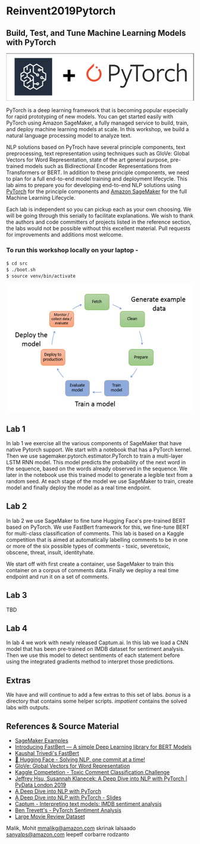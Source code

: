 # Reinvent2019Pytorch

## Build, Test, and Tune Machine Learning Models with PyTorch

![](./img/SMPT.png)

PyTorch is a deep learning framework that is becoming popular especially for rapid prototyping of new models. You can get started easily with PyTorch using Amazon SageMaker, a fully managed service to build, train, and deploy machine learning models at scale. In this workshop, we build a natural language processing model to analyze text. 

NLP solutions based on PyTroch have several principle components, text preprocessing, text representation using techniques such 
as GloVe: Global Vectors for Word Representation, state of the art general purpose, pre-trained models such as 
Bidirectional Encoder Representations from Transformers or BERT. 
In addition to these principle components, we need to plan for a full end-to-end model training and deployment lifecycle. 
This lab aims to prepare you for developing end-to-end NLP solutions using [PyTorch](pytorch.org) for the principle components 
and [Amazon SageMaker](https://aws.amazon.com/sagemaker/) for the full Machine Learning Lifecycle.

Each lab is independent so you can pickup each as your own choosing. We will be going through this serially to facilitate explanations.
We wish to thank the authors and code committers of projects listed in the reference section, the labs would not be possible without this 
excellent material. Pull requests for improvements and additions most welcome.    
   
### To run this workshop locally on your laptop -

```bash
$ cd src
$ ./boot.sh
$ source venv/bin/activate
``` 
![](./img/ml-concepts-10.png)

## Lab 1

In lab 1 we exercise all the various components of SageMaker that have native Pytorch support.
We start with a notebook that has a PyTorch kernel. Then we use sagemaker.pytorch.estimator.PyTorch to train 
a multi-layer LSTM RNN model. This model predicts the probability of the next word in the sequence, based on the words 
already observed in the sequence. We later in the notebook use this trained model to generate a legible text from
a random seed. At each stage of the model we use SageMaker to train, create model and finally deploy 
the model as a real time endpoint. 


## Lab 2 

In lab 2 we use SageMaker to fine tune Hugging Face's pre-trained BERT based on PyTorch. We use FastBert framework for this, we fine-tune
BERT for multi-class classification of comments. This lab is based on a Kaggle competition that is aimed at 
automatically labelling comments to be in one or more of the six possible types of comments - 
toxic, severetoxic, obscene, threat, insult, identityhate. 

We start off with first create a container, use SageMaker to train this container on a corpus of comments data.
Finally we deploy a real time endpoint and run it on a set of comments. 

## Lab 3

TBD 

## Lab 4

In lab 4 we work with newly released Captum.ai. In this lab we load a CNN model that has been pre-trained on IMDB dataset 
for sentiment analysis. Then we use this model to detect sentiments of each statement before using the integrated 
gradients method to interpret those predictions. 


## Extras

We have and will continue to add a few extras to this set of labs. *bonus* is a directory that contains some helper scripts. *impatient* contains the solved labs with outputs.


## References & Source Material
* [SageMaker Examples](https://github.com/awslabs/amazon-sagemaker-examples)
* [Introducing FastBert — A simple Deep Learning library for BERT Models](https://medium.com/huggingface/introducing-fastbert-a-simple-deep-learning-library-for-bert-models-89ff763ad384)
* [Kaushal Trivedi's FastBert](https://github.com/kaushaltrivedi/fast-bert)
* [🤗 Hugging Face - Solving NLP, one commit at a time!](https://github.com/huggingface)
* [GloVe: Global Vectors for Word Representation](https://nlp.stanford.edu/projects/glove/)
* [Kaggle Competetion - Toxic Comment Classification Challenge](https://www.kaggle.com/c/jigsaw-toxic-comment-classification-challenge)
* [Jeffrey Hsu, Susannah Klanecek: A Deep Dive into NLP with PyTorch | PyData London 2019](https://www.youtube.com/watch?v=Apx_1erbQB4)
* [A Deep Dive into NLP with PyTorch](https://github.com/scoutbee/pytorch-nlp-notebooks)
* [A Deep Dive into NLP with PyTorch - Slides](https://docs.google.com/presentation/d/1zyuwCx7knqnP-LJswlDfWSmk5FhFgFmYJGqdEZn8yhc/edit#slide=id.g33c734b530_0_656)
* [Captum - Interpreting text models: IMDB sentiment analysis](https://captum.ai/tutorials/IMDB_TorchText_Interpret)
* [Ben Trevett's - PyTorch Sentiment Analysis](https://github.com/bentrevett/pytorch-sentiment-analysis)
* [Large Movie Review Dataset](https://ai.stanford.edu/~amaas/data/sentiment/)



Malik, Mohit <mmalikg@amazon.com> skrinak lalsaado sanyalps@amazon.com  leepetf  corbarre  rodzanto
 



